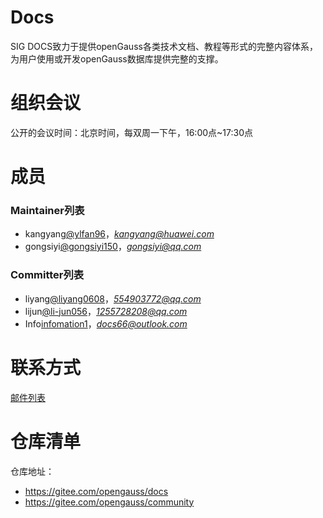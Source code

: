 

# Docs

SIG DOCS致力于提供openGauss各类技术文档、教程等形式的完整内容体系，为用户使用或开发openGauss数据库提供完整的支撑。


# 组织会议

公开的会议时间：北京时间，每双周一下午，16:00点~17:30点

# 成员


### Maintainer列表

- kangyang[@ylfan96](https://gitee.com/ylfan96)，*kangyang@huawei.com*
- gongsiyi[@gongsiyi150](https://gitee.com/gongsiyi150)，*gongsiyi@qq.com*


### Committer列表

- liyang[@liyang0608](https://gitee.com/liyang0608)，*554903772@qq.com*
- lijun[@li-jun056](https://gitee.com/li-jun056)，*1255728208@qq.com*
- Info[infomation1](https://gitee.com/infomation1)，*docs66@outlook.com*


# 联系方式

[邮件列表](https://mailweb.opengauss.org/postorius/lists/docs.opengauss.org/)


# 仓库清单

仓库地址：

- https://gitee.com/opengauss/docs
- https://gitee.com/opengauss/community


